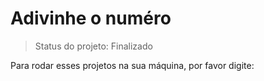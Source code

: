 <h1>Adivinhe o numéro</h1>

> Status do projeto: Finalizado

Para rodar esses projetos na sua máquina, por favor digite:

```

```
